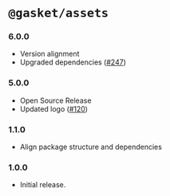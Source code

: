 # `@gasket/assets`

### 6.0.0

- Version alignment
- Upgraded dependencies ([#247])

### 5.0.0

- Open Source Release
- Updated logo ([#120])

### 1.1.0

- Align package structure and dependencies

### 1.0.0

- Initial release.


[#120]: https://github.com/godaddy/gasket/pull/120
[#247]: https://github.com/godaddy/gasket/pull/247
